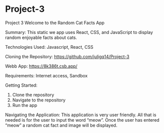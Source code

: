 # Project-3
Project 3
Welcome to the Random Cat Facts App

Summary: This static we app uses React, CSS, and JavaScript to display random enjoyable facts about cats.

Technologies Used: Javascript, React, CSS

Cloning the Repository: https://github.com/juligq14/Project-3

Webb App: https://8k386t.csb.app/

Requirements: Internet access, Sandbox

Getting Started:
1.	Clone the repository
2.	Navigate to the repository
3.	Run the app

Navigating the Application: This application is very user friendly. All that is needed is for the user to input the word “meow”. Once the user has entered “meow” a random cat fact and image will be displayed. 



